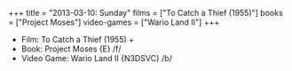 +++
title = "2013-03-10: Sunday"
films = ["To Catch a Thief (1955)"]
books = ["Project Moses"]
video-games = ["Wario Land II"]
+++


* Film: To Catch a Thief (1955) +
* Book: Project Moses {E} /f/
* Video Game: Wario Land II {N3DSVC} /b/
